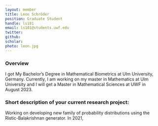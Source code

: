 ```yaml
---
layout: member
title: Leon Schröder 
position: Graduate Student
handle: ls181
email: ls181@students.uwf.edu 
twitter:
github:
scholar: 
photo: leon.jpg
---
```


### Overview

I got My Bachelor’s Degree in Mathematical Biometrics at Ulm University, Germany.
Currently, I am working on my master in Mathematics at Ulm University and I will get a Master in Mathematical Sciences at UWF in August 2023.

### Short description of your current research project:

Working on developing new family of probability distributions using the Ristic-Balakrishnan generator. In 2021, 



